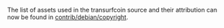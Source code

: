 The list of assets used in the transurfcoin source and their attribution can now be found in [contrib/debian/copyright](../contrib/debian/copyright).
